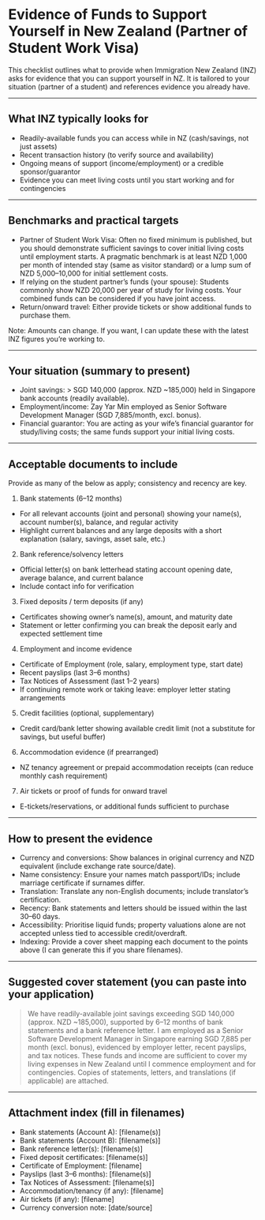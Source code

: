 # Evidence of Funds to Support Yourself in New Zealand (Partner of Student Work Visa)

This checklist outlines what to provide when Immigration New Zealand (INZ) asks for evidence that you can support yourself in NZ. It is tailored to your situation (partner of a student) and references evidence you already have.

---

## What INZ typically looks for
- Readily-available funds you can access while in NZ (cash/savings, not just assets)
- Recent transaction history (to verify source and availability)
- Ongoing means of support (income/employment) or a credible sponsor/guarantor
- Evidence you can meet living costs until you start working and for contingencies

---

## Benchmarks and practical targets
- Partner of Student Work Visa: Often no fixed minimum is published, but you should demonstrate sufficient savings to cover initial living costs until employment starts. A pragmatic benchmark is at least NZD 1,000 per month of intended stay (same as visitor standard) or a lump sum of NZD 5,000–10,000 for initial settlement costs.
- If relying on the student partner’s funds (your spouse): Students commonly show NZD 20,000 per year of study for living costs. Your combined funds can be considered if you have joint access.
- Return/onward travel: Either provide tickets or show additional funds to purchase them.

Note: Amounts can change. If you want, I can update these with the latest INZ figures you’re working to.

---

## Your situation (summary to present)
- Joint savings: > SGD 140,000 (approx. NZD ~185,000) held in Singapore bank accounts (readily available).
- Employment/income: Zay Yar Min employed as Senior Software Development Manager (SGD 7,885/month, excl. bonus).
- Financial guarantor: You are acting as your wife’s financial guarantor for study/living costs; the same funds support your initial living costs.

---

## Acceptable documents to include
Provide as many of the below as apply; consistency and recency are key.

1) Bank statements (6–12 months)
- For all relevant accounts (joint and personal) showing your name(s), account number(s), balance, and regular activity
- Highlight current balances and any large deposits with a short explanation (salary, savings, asset sale, etc.)

2) Bank reference/solvency letters
- Official letter(s) on bank letterhead stating account opening date, average balance, and current balance
- Include contact info for verification

3) Fixed deposits / term deposits (if any)
- Certificates showing owner’s name(s), amount, and maturity date
- Statement or letter confirming you can break the deposit early and expected settlement time

4) Employment and income evidence
- Certificate of Employment (role, salary, employment type, start date)
- Recent payslips (last 3–6 months)
- Tax Notices of Assessment (last 1–2 years)
- If continuing remote work or taking leave: employer letter stating arrangements

5) Credit facilities (optional, supplementary)
- Credit card/bank letter showing available credit limit (not a substitute for savings, but useful buffer)

6) Accommodation evidence (if prearranged)
- NZ tenancy agreement or prepaid accommodation receipts (can reduce monthly cash requirement)

7) Air tickets or proof of funds for onward travel
- E-tickets/reservations, or additional funds sufficient to purchase

---

## How to present the evidence
- Currency and conversions: Show balances in original currency and NZD equivalent (include exchange rate source/date).
- Name consistency: Ensure your names match passport/IDs; include marriage certificate if surnames differ.
- Translation: Translate any non-English documents; include translator’s certification.
- Recency: Bank statements and letters should be issued within the last 30–60 days.
- Accessibility: Prioritise liquid funds; property valuations alone are not accepted unless tied to accessible credit/overdraft.
- Indexing: Provide a cover sheet mapping each document to the points above (I can generate this if you share filenames).

---

## Suggested cover statement (you can paste into your application)
> We have readily-available joint savings exceeding SGD 140,000 (approx. NZD ~185,000), supported by 6–12 months of bank statements and a bank reference letter. I am employed as a Senior Software Development Manager in Singapore earning SGD 7,885 per month (excl. bonus), evidenced by employer letter, recent payslips, and tax notices. These funds and income are sufficient to cover my living expenses in New Zealand until I commence employment and for contingencies. Copies of statements, letters, and translations (if applicable) are attached.

---

## Attachment index (fill in filenames)
- Bank statements (Account A): [filename(s)]  
- Bank statements (Account B): [filename(s)]  
- Bank reference letter(s): [filename(s)]  
- Fixed deposit certificates: [filename(s)]  
- Certificate of Employment: [filename]  
- Payslips (last 3–6 months): [filename(s)]  
- Tax Notices of Assessment: [filename(s)]  
- Accommodation/tenancy (if any): [filename]  
- Air tickets (if any): [filename]  
- Currency conversion note: [date/source]
